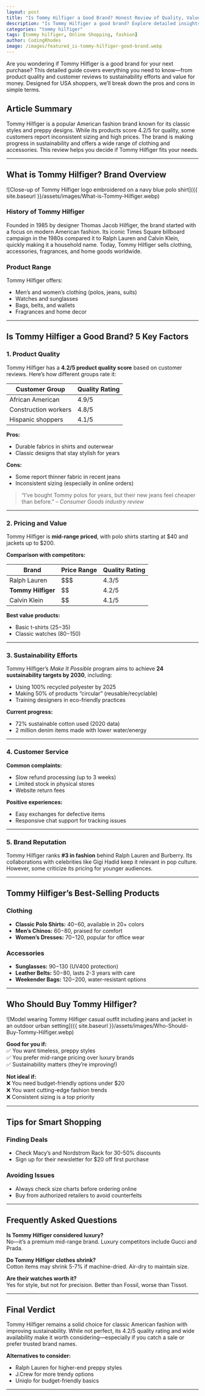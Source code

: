 ```yaml
---
layout: post
title: "Is Tommy Hilfiger a Good Brand? Honest Review of Quality, Value & Style"
description: "Is Tommy Hilfiger a good brand? Explore detailed insights on quality, sustainability, pricing, and customer experiences for USA shoppers."
categories: "tommy hilfiger"
tags: [tommy hilfiger, Online Shopping, fashion]
author: CodingRhodes
image: /images/featured_is-tommy-hilfiger-good-brand.webp
---
```


Are you wondering if Tommy Hilfiger is a good brand for your next purchase? This detailed guide covers everything you need to know—from product quality and customer reviews to sustainability efforts and value for money. Designed for USA shoppers, we’ll break down the pros and cons in simple terms.

## Article Summary  
Tommy Hilfiger is a popular American fashion brand known for its classic styles and preppy designs. While its products score 4.2/5 for quality, some customers report inconsistent sizing and high prices. The brand is making progress in sustainability and offers a wide range of clothing and accessories. This review helps you decide if Tommy Hilfiger fits your needs.

---

## What is Tommy Hilfiger? Brand Overview

![Close-up of Tommy Hilfiger logo embroidered on a navy blue polo shirt]({{ site.baseurl }}/assets/images/What-is-Tommy-Hilfiger.webp)

### **History of Tommy Hilfiger**  
Founded in 1985 by designer Thomas Jacob Hilfiger, the brand started with a focus on modern American fashion. Its iconic Times Square billboard campaign in the 1980s compared it to Ralph Lauren and Calvin Klein, quickly making it a household name. Today, Tommy Hilfiger sells clothing, accessories, fragrances, and home goods worldwide.

### **Product Range**  
Tommy Hilfiger offers:  
- Men’s and women’s clothing (polos, jeans, suits)  
- Watches and sunglasses  
- Bags, belts, and wallets  
- Fragrances and home decor  

---

## Is Tommy Hilfiger a Good Brand? 5 Key Factors

<ins class="adsbygoogle"
     style="display:block"
     data-ad-client="ca-pub-2784742237479601"
     data-ad-slot="3760872290"
     data-ad-format="auto"
     data-full-width-responsive="true"></ins>
<script>
     (adsbygoogle = window.adsbygoogle || []).push({});
</script>

### **1. Product Quality**  
Tommy Hilfiger has a **4.2/5 product quality score** based on customer reviews. Here’s how different groups rate it:  

| Customer Group      | Quality Rating |
|---------------------|----------------|
| African American    | 4.9/5          |
| Construction workers| 4.8/5          |
| Hispanic shoppers   | 4.1/5          |

**Pros:**  
- Durable fabrics in shirts and outerwear  
- Classic designs that stay stylish for years  

**Cons:**  
- Some report thinner fabric in recent jeans  
- Inconsistent sizing (especially in online orders)  

> “I’ve bought Tommy polos for years, but their new jeans feel cheaper than before.” – *Consumer Goods industry review*

---

### **2. Pricing and Value**  
Tommy Hilfiger is **mid-range priced**, with polo shirts starting at $40 and jackets up to $200.  

**Comparison with competitors:**  

| Brand              | Price Range | Quality Rating |
|--------------------|-------------|----------------|
| Ralph Lauren       | $$$         | 4.3/5          |
| **Tommy Hilfiger** | $$          | 4.2/5          |
| Calvin Klein       | $$          | 4.1/5          |

**Best value products:**  
- Basic t-shirts ($25-$35)  
- Classic watches ($80-$150)  

---

<ins class="adsbygoogle"
     style="display:block"
     data-ad-client="ca-pub-2784742237479601"
     data-ad-slot="3760872290"
     data-ad-format="auto"
     data-full-width-responsive="true"></ins>
<script>
     (adsbygoogle = window.adsbygoogle || []).push({});
</script>

### **3. Sustainability Efforts**  
Tommy Hilfiger’s *Make It Possible* program aims to achieve **24 sustainability targets by 2030**, including:  
- Using 100% recycled polyester by 2025  
- Making 50% of products “circular” (reusable/recyclable)  
- Training designers in eco-friendly practices

**Current progress:**  
- 72% sustainable cotton used (2020 data)  
- 2 million denim items made with lower water/energy

---

### **4. Customer Service**  
**Common complaints:**  
- Slow refund processing (up to 3 weeks)  
- Limited stock in physical stores  
- Website return fees  

**Positive experiences:**  
- Easy exchanges for defective items  
- Responsive chat support for tracking issues  

---

### **5. Brand Reputation**  
Tommy Hilfiger ranks **#3 in fashion** behind Ralph Lauren and Burberry. Its collaborations with celebrities like Gigi Hadid keep it relevant in pop culture. However, some criticize its pricing for younger audiences.

---

## Tommy Hilfiger’s Best-Selling Products

### **Clothing**  
- **Classic Polo Shirts:** $40-$60, available in 20+ colors  
- **Men’s Chinos:** $60-$80, praised for comfort  
- **Women’s Dresses:** $70-$120, popular for office wear  

### **Accessories**  
- **Sunglasses:** $90-$130 (UV400 protection)  
- **Leather Belts:** $50-$80, lasts 2-3 years with care  
- **Weekender Bags:** $120-$200, water-resistant options  

---

## Who Should Buy Tommy Hilfiger?

<ins class="adsbygoogle"
     style="display:block"
     data-ad-client="ca-pub-2784742237479601"
     data-ad-slot="3760872290"
     data-ad-format="auto"
     data-full-width-responsive="true"></ins>
<script>
     (adsbygoogle = window.adsbygoogle || []).push({});
</script>

![Model wearing Tommy Hilfiger casual outfit including jeans and jacket in an outdoor urban setting]({{ site.baseurl }}/assets/images/Who-Should-Buy-Tommy-Hilfiger.webp)

**Good for you if:**  
✅ You want timeless, preppy styles  
✅ You prefer mid-range pricing over luxury brands  
✅ Sustainability matters (they’re improving!)  

**Not ideal if:**  
❌ You need budget-friendly options under $20  
❌ You want cutting-edge fashion trends  
❌ Consistent sizing is a top priority  

---

## Tips for Smart Shopping  

### **Finding Deals**  
- Check Macy’s and Nordstrom Rack for 30-50% discounts  
- Sign up for their newsletter for $20 off first purchase  

### **Avoiding Issues**  
- Always check size charts before ordering online  
- Buy from authorized retailers to avoid counterfeits  

---

## Frequently Asked Questions  

**Is Tommy Hilfiger considered luxury?**  
No—it’s a premium mid-range brand. Luxury competitors include Gucci and Prada.  

**Do Tommy Hilfiger clothes shrink?**  
Cotton items may shrink 5-7% if machine-dried. Air-dry to maintain size.  

**Are their watches worth it?**  
Yes for style, but not for precision. Better than Fossil, worse than Tissot.  

---

## Final Verdict  
Tommy Hilfiger remains a solid choice for classic American fashion with improving sustainability. While not perfect, its 4.2/5 quality rating and wide availability make it worth considering—especially if you catch a sale or prefer trusted brand names.  

**Alternatives to consider:**  
- Ralph Lauren for higher-end preppy styles  
- J.Crew for more trendy options  
- Uniqlo for budget-friendly basics  

--- 
